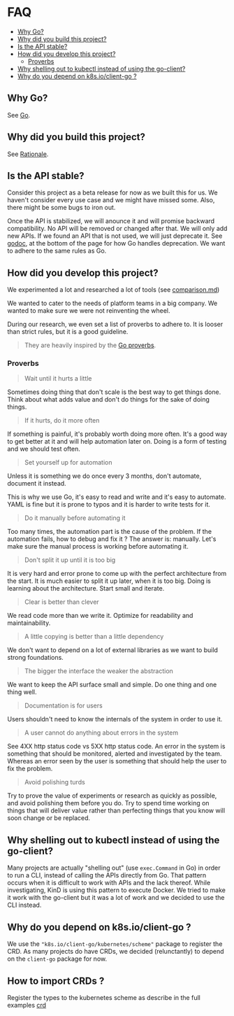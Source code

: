 # FAQ <!-- omit in toc -->

- [Why Go?](#why-go)
- [Why did you build this project?](#why-did-you-build-this-project)
- [Is the API stable?](#is-the-api-stable)
- [How did you develop this project?](#how-did-you-develop-this-project)
  - [Proverbs](#proverbs)
- [Why shelling out to kubectl instead of using the go-client?](#why-shelling-out-to-kubectl-instead-of-using-the-go-client)
- [Why do you depend on k8s.io/client-go ?](#why-do-you-depend-on-k8sioclient-go-)

## Why Go?

See [Go](./go.md).

## Why did you build this project?

See [Rationale](./rationale.md).

## Is the API stable?

Consider this project as a beta release for now as we built this for us.
We haven't consider every use case and we might have missed some.
Also, there might be some bugs to iron out.

Once the API is stabilized, we will anounce it and will promise backward compatibility.
No API will be removed or changed after that. We will only add new APIs.
If we found an API that is not used, we will just deprecate it.
See [godoc](https://go.dev/blog/godoc), at the bottom of the page for
how Go handles deprecation. We want to adhere to the same rules as Go.

## How did you develop this project?

We experimented a lot and researched a lot of tools (see [comparison.md](./comparison.md))

We wanted to cater to the needs of platform teams in a big company.
We wanted to make sure we were not reinventing the wheel.

During our research, we even set a list of proverbs to adhere to.
It is looser than strict rules, but it is a good guideline.

> They are heavily inspired by the [Go proverbs](https://go-proverbs.github.io/).

### Proverbs

> Wait until it hurts a little

Sometimes doing thing that don't scale is the best way to get things done.
Think about what adds value and don't do things for the sake of doing things.

> If it hurts, do it more often

If something is painful, it's probably worth doing more often.
It's a good way to get better at it and will help automation later on.
Doing is a form of testing and we should test often.

> Set yourself up for automation

Unless it is something we do once every 3 months, don't automate, document it instead.

This is why we use Go, it's easy to read and write and it's easy to automate.
YAML is fine but it is prone to typos and it is harder to write tests for it.

> Do it manually before automating it

Too many times, the automation part is the cause of the problem.
If the automation fails, how to debug and fix it ? The answer is: manually.
Let's make sure the manual process is working before automating it.

> Don't split it up until it is too big

It is very hard and error prone to come up with the perfect architecture from the start.
It is much easier to split it up later, when it is too big.
Doing is learning about the architecture. Start small and iterate.

> Clear is better than clever

We read code more than we write it. Optimize for readability and maintainability.

> A little copying is better than a little dependency

We don't want to depend on a lot of external libraries as we want to build strong foundations.

> The bigger the interface the weaker the abstraction

We want to keep the API surface small and simple. Do one thing and one thing well.

> Documentation is for users

Users shouldn't need to know the internals of the system in order to use it.

> A user cannot do anything about errors in the system

See 4XX http status code vs 5XX http status code.
An error in the system is something that should be monitored, alerted and investigated by the team.
Whereas an error seen by the user is something that should help the user to fix the problem.

> Avoid polishing turds

Try to prove the value of experiments or research as quickly as possible, and avoid polishing them before you do.
Try to spend time working on things that will deliver value rather than perfecting things that
you know will soon change or be replaced.

## Why shelling out to kubectl instead of using the go-client?

Many projects are actually "shelling out" (use `exec.Command` in Go) in order to run a CLI,
instead of calling the APIs directly from Go.
That pattern occurs when it is difficult to work with APIs and the lack thereof.
While investigating, KinD is using this pattern to execute Docker.
We tried to make it work with the go-client but it was a lot of work and we decided to use the CLI instead.

## Why do you depend on k8s.io/client-go ?

We use the `"k8s.io/client-go/kubernetes/scheme"` package to register the CRD.
As many projects do have CRDs, we decided (relunctantly) to depend on the `client-go` package for now.

## How to import CRDs ?

Register the types to the kubernetes scheme as describe in the full examples [crd](./kubernetes/crd)
